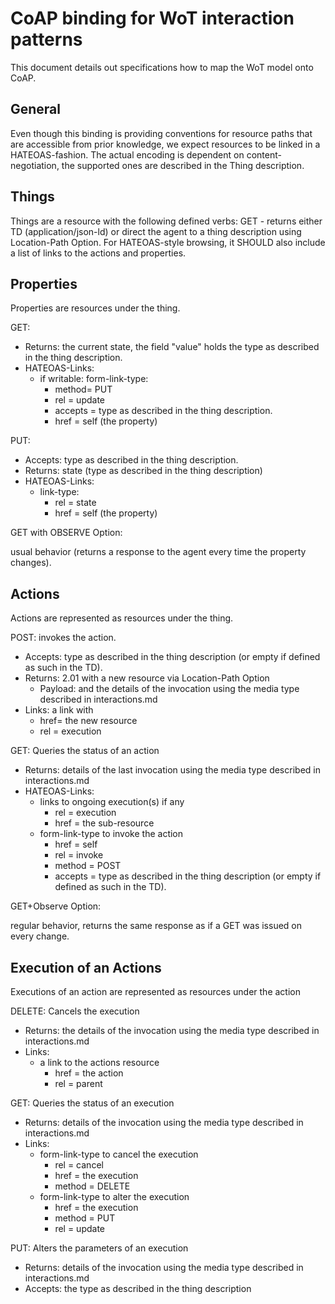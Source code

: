 # CoAP binding for WoT interaction patterns

This document details out specifications how to map the WoT model onto CoAP.

## General
Even though this binding is providing conventions for resource paths that are accessible from prior knowledge, we expect resources to be linked in a HATEOAS-fashion.
The actual encoding is dependent on content-negotiation, the supported ones are described in the Thing description.

## Things
Things are a resource with the following defined verbs:
GET - returns either TD (application/json-ld)
  or direct the agent to a thing description using Location-Path Option.
For HATEOAS-style browsing, it SHOULD also include a list of links to the actions and properties.

## Properties
Properties are resources under the thing.

GET:
* Returns: the current state, the field "value" holds the type as described in the thing description.
* HATEOAS-Links:
  * if writable: form-link-type:
    * method= PUT
    * rel = update
    * accepts = type as described in the thing description.
    * href = self (the property)

PUT:
* Accepts: type as described in the thing description.
* Returns: state (type as described in the thing description)
* HATEOAS-Links:
  * link-type:
    * rel = state
    * href = self (the property)

GET with OBSERVE Option:

usual behavior (returns a response to the agent every time the property changes).

## Actions
Actions are represented as resources under the thing.

POST: invokes the action.
  * Accepts: type as described in the thing description (or empty if defined as such in the TD).
  * Returns: 2.01 with a new resource via Location-Path Option
    * Payload: and the details of the invocation using the media type described in interactions.md
  * Links: a link with
    * href= the new resource
    * rel = execution

GET: Queries the status of an action

  * Returns: details of the last invocation using the media type described in interactions.md
  * HATEOAS-Links:
    * links to ongoing execution(s) if any
      * rel = execution
      * href = the sub-resource
    * form-link-type to invoke the action
      * href = self
      * rel = invoke
      * method = POST
      * accepts = type as described in the thing description (or empty if defined as such in the TD).

GET+Observe Option:

regular behavior, returns the same response as if a GET was issued on every change.

## Execution of an Actions
Executions of an action are represented as resources under the action

DELETE: Cancels the execution
  * Returns: the details of the invocation using the media type described in interactions.md
  * Links:
    * a link to the actions resource
      * href = the action
      * rel = parent

GET: Queries the status of an execution
  * Returns: details of the invocation using the media type described in interactions.md
  * Links:
    * form-link-type to cancel the execution
      * rel = cancel
      * href = the execution
      * method = DELETE
    * form-link-type to alter the execution
      * href = the execution
      * method = PUT
      * rel = update

PUT: Alters the parameters of an execution

  * Returns: details of the invocation using the media type described in interactions.md
  * Accepts: the type as described in the thing description
